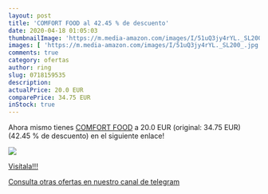 ```yaml
---
layout: post
title: 'COMFORT FOOD al 42.45 % de descuento'
date: 2020-04-18 01:05:03
thumbnailImage: 'https://m.media-amazon.com/images/I/51uQ3jy4rYL._SL200_.jpg'
images: [ 'https://m.media-amazon.com/images/I/51uQ3jy4rYL._SL200_.jpg' ]
comments: true
category: ofertas
author: ring
slug: 0718159535
description:
actualPrice: 20.0 EUR
comparePrice: 34.75 EUR
inStock: true
---
```


Ahora mismo tienes [COMFORT FOOD](https://www.amazon.es/dp/0718159535/?tag=redken-21) a 20.0 EUR (original: 34.75 EUR) (42.45 %  de descuento) en el siguiente enlace!

[![](https://m.media-amazon.com/images/I/51uQ3jy4rYL._SL200_.jpg)](https://www.amazon.es/dp/0718159535/?tag=redken-21)

[Visítala!!!](https://www.amazon.es/dp/0718159535/?tag=redken-21)

[Consulta otras ofertas en nuestro canal de telegram](https://t.me/s/ofertas25)
